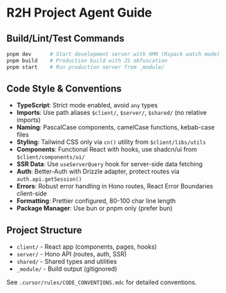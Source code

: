 # R2H Project Agent Guide

## Build/Lint/Test Commands
```bash
pnpm dev      # Start development server with HMR (Rspack watch mode)
pnpm build    # Production build with JS obfuscation
pnpm start    # Run production server from _module/
```

## Code Style & Conventions
- **TypeScript**: Strict mode enabled, avoid `any` types
- **Imports**: Use path aliases `$client/`, `$server/`, `$shared/` (no relative imports)
- **Naming**: PascalCase components, camelCase functions, kebab-case files
- **Styling**: Tailwind CSS only via `cn()` utility from `$client/libs/utils`
- **Components**: Functional React with hooks, use shadcn/ui from `$client/components/ui/`
- **SSR Data**: Use `useServerQuery` hook for server-side data fetching
- **Auth**: Better-Auth with Drizzle adapter, protect routes via `auth.api.getSession()`
- **Errors**: Robust error handling in Hono routes, React Error Boundaries client-side
- **Formatting**: Prettier configured, 80-100 char line length
- **Package Manager**: Use bun or pnpm only (prefer bun)

## Project Structure
- `client/` - React app (components, pages, hooks)
- `server/` - Hono API (routes, auth, SSR)
- `shared/` - Shared types and utilities
- `_module/` - Build output (gitignored)

See `.cursor/rules/CODE_CONVENTIONS.mdc` for detailed conventions.